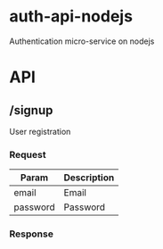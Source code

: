 # auth-api-nodejs
Authentication micro-service on nodejs
# API
## /signup
User registration
### Request
| Param    | Description |
|----------|-------------|
| email    | Email       |
| password | Password    |
### Response

